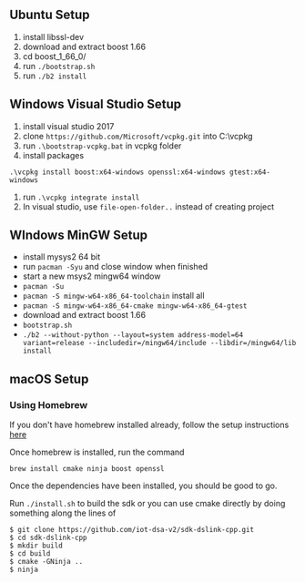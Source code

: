 ## Ubuntu Setup
1. install libssl-dev
1. download and extract boost 1.66
1. cd boost_1_66_0/
1. run `./bootstrap.sh`
1. run `./b2 install`

## Windows Visual Studio Setup

1. install visual studio 2017
1. clone `https://github.com/Microsoft/vcpkg.git`
 into C:\vcpkg
1. run `.\bootstrap-vcpkg.bat` in vcpkg folder
1. install packages
```
.\vcpkg install boost:x64-windows openssl:x64-windows gtest:x64-windows
```
1. run `.\vcpkg integrate install`
1. In visual studio, use `file-open-folder..` instead of creating project 

## WIndows MinGW Setup

* install mysys2 64 bit
* run `pacman -Syu` and close window when finished
* start a new msys2 mingw64 window
* `pacman -Su`
* `pacman -S mingw-w64-x86_64-toolchain` install all
* `pacman -S mingw-w64-x86_64-cmake mingw-w64-x86_64-gtest`
* download and extract boost 1.66
* `bootstrap.sh`
* `./b2 --without-python --layout=system address-model=64 variant=release --includedir=/mingw64/include --libdir=/mingw64/lib install`

## macOS Setup

### Using Homebrew

If you don't have homebrew installed already, follow the setup instructions [here](https://brew.sh/)

Once homebrew is installed, run the command

```brew install cmake ninja boost openssl```

Once the dependencies have been installed, you should be good to go. 

Run ```./install.sh``` to build the sdk or you can use cmake directly by doing something along the lines of

```
$ git clone https://github.com/iot-dsa-v2/sdk-dslink-cpp.git
$ cd sdk-dslink-cpp
$ mkdir build
$ cd build
$ cmake -GNinja ..
$ ninja
```
